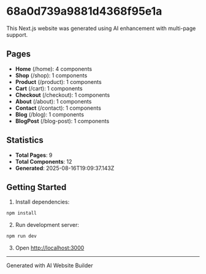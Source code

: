# 68a0d739a9881d4368f95e1a

This Next.js website was generated using AI enhancement with multi-page support.

## Pages

- **Home** (/home): 4 components
- **Shop** (/shop): 1 components
- **Product** (/product): 1 components
- **Cart** (/cart): 1 components
- **Checkout** (/checkout): 1 components
- **About** (/about): 1 components
- **Contact** (/contact): 1 components
- **Blog** (/blog): 1 components
- **BlogPost** (/blog-post): 1 components

## Statistics

- **Total Pages**: 9
- **Total Components**: 12
- **Generated**: 2025-08-16T19:09:37.143Z

## Getting Started

1. Install dependencies:
```bash
npm install
```

2. Run development server:
```bash
npm run dev
```

3. Open [http://localhost:3000](http://localhost:3000)

---
Generated with AI Website Builder
